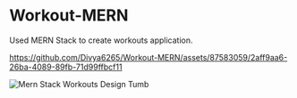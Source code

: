 # Workout-MERN
Used MERN Stack to create workouts application.


https://github.com/Divya6265/Workout-MERN/assets/87583059/2aff9aa6-26ba-4089-89fb-71d99ffbcf11

![Mern Stack Workouts Design Tumb](https://github.com/Divya6265/Workout-MERN/assets/87583059/feea74a4-dba1-4898-a59b-4318a36a2eff)
